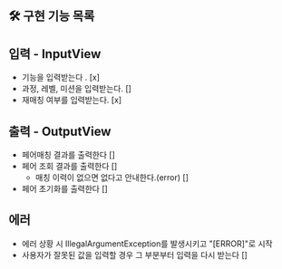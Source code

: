 ## 🛠 구현 기능 목록

## 입력 - InputView
- 기능을 입력받는다 . [x]
- 과정, 레벨, 미션을 입력받는다. []
- 재매칭 여부를 입력받는다. [x]

## 출력 - OutputView
- 페어매칭 결과를 출력한다 []
- 페어 조회 결과를 출력한다 []
  - 매칭 이력이 없으면 없다고 안내한다.(error) []
- 페어 초기화를 출력한다 []

## 에러
- 에러 상황 시 IllegalArgumentException를 발생시키고 "[ERROR]"로 시작
- 사용자가 잘못된 값을 입력할 경우 그 부분부터 입력을 다시 받는다 []